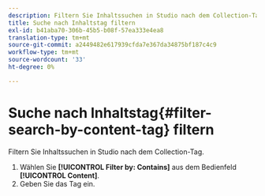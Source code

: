 ```yaml
---
description: Filtern Sie Inhaltssuchen in Studio nach dem Collection-Tag.
title: Suche nach Inhaltstag filtern
exl-id: b41aba70-306b-45b5-b08f-57ea333e4ea8
translation-type: tm+mt
source-git-commit: a2449482e617939cfda7e367da34875bf187c4c9
workflow-type: tm+mt
source-wordcount: '33'
ht-degree: 0%

---
```


# Suche nach Inhaltstag{#filter-search-by-content-tag} filtern

Filtern Sie Inhaltssuchen in Studio nach dem Collection-Tag.

1. Wählen Sie **[!UICONTROL Filter by: Contains]** aus dem Bedienfeld **[!UICONTROL Content]**.
1. Geben Sie das Tag ein.
